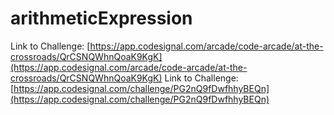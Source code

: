 # arithmeticExpression

Link to Challenge: [https://app.codesignal.com/arcade/code-arcade/at-the-crossroads/QrCSNQWhnQoaK9KgK](https://app.codesignal.com/arcade/code-arcade/at-the-crossroads/QrCSNQWhnQoaK9KgK)
Link to Challenge: [https://app.codesignal.com/challenge/PG2nQ9fDwfhhyBEQn](https://app.codesignal.com/challenge/PG2nQ9fDwfhhyBEQn)